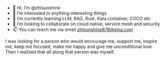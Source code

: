 - 👋 Hi, I’m @zhlsunshine
- 👀 I’m interested in anything interesting things
- 🌱 I’m currently learning LLM, RAG, Rust, Kata container, COCO etc
- 💞️ I’m looking to collaborate on cloud native, service mesh and security
- 📫 You can reach me via email zhlsunshine878@sina.com

I was looking for a person who would encourage me, support me, inspire me, keep me focused, make me happy and give me unconditional love. Then I realized that all along that person was myself.

<!---
zhlsunshine/zhlsunshine is a ✨ special ✨ repository because its `README.md` (this file) appears on your GitHub profile.
You can click the Preview link to take a look at your changes.
--->
